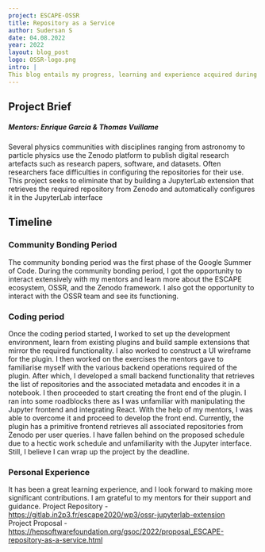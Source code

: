 ```yaml
---
project: ESCAPE-OSSR
title: Repository as a Service
author: Sudersan S
date: 04.08.2022
year: 2022
layout: blog_post
logo: OSSR-logo.png
intro: |
This blog entails my progress, learning and experience acquired during the GSoC period.
---
```


## Project Brief
##### Mentors: Enrique Garcia & Thomas Vuillame

Several physics communities with disciplines ranging from astronomy to particle physics use the Zenodo platform to publish digital research artefacts such as research papers, software, and datasets. Often researchers face difficulties in configuring the repositories for their use. This project seeks to eliminate that by building a JupyterLab extension that retrieves the required repository from Zenodo and automatically configures it in the JupyterLab interface


## Timeline

### Community Bonding Period

The community bonding period was the first phase of the Google Summer of Code. During the community bonding period, I got the opportunity to interact extensively with my mentors and learn more about the ESCAPE ecosystem, OSSR, and the Zenodo framework. I also got the opportunity to interact with the OSSR team and see its functioning. 

### Coding period

Once the coding period started, I worked to set up the development environment, learn from existing plugins and build 
sample extensions that mirror the required functionality. I also worked to construct a UI wireframe for the plugin. I then worked on the exercises the mentors gave to familiarise myself with the various backend operations required of the plugin. After which, I developed a small backend functionality that retrieves the list of repositories and the associated metadata and encodes it in a notebook. I then proceeded to start creating the front end of the plugin. I ran into some roadblocks there as I was unfamiliar with manipulating the Jupyter frontend and integrating React. With the help of my mentors, I was able to overcome it and proceed to develop the front end. Currently, the plugin has a primitive frontend retrieves all associated repositories from Zenodo per user queries. I have fallen behind on the proposed schedule due to a hectic work schedule and unfamiliarity with the Jupyter interface. Still, I believe I can wrap up the project by the deadline.

### Personal Experience

It has been a great learning experience, and I look forward to making more significant contributions. I am grateful to my mentors for their support and guidance.
Project Repository - https://gitlab.in2p3.fr/escape2020/wp3/ossr-jupyterlab-extension <br />
Project Proposal - https://hepsoftwarefoundation.org/gsoc/2022/proposal_ESCAPE-repository-as-a-service.html


